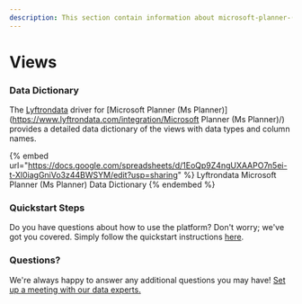 ```yaml
---
description: This section contain information about microsoft-planner-(ms-planner) connector views information
---
```


# Views

### Data Dictionary

The [Lyftrondata](https://www.lyftrondata.com/) driver for [Microsoft Planner (Ms Planner)](https://www.lyftrondata.com/integration/Microsoft Planner (Ms Planner)/)[ ](https://www.lyftrondata.com/integration/microsoft-planner-(ms-planner)/)provides a detailed data dictionary of the views with data types and column names.

{% embed url="https://docs.google.com/spreadsheets/d/1EoQp9Z4ngUXAAPO7n5ei-t-Xl0iagGniVo3z44BWSYM/edit?usp=sharing" %}
Lyftrondata Microsoft Planner (Ms Planner) Data Dictionary
{% endembed %}

### Quickstart Steps

Do you have questions about how to use the platform? Don't worry; we've got you covered. Simply follow the quickstart instructions [here](../../../../quickstart-steps.md).

### Questions? <a href="#questions" id="questions"></a>

We're always happy to answer any additional questions you may have! [Set up a meeting with our data experts.](https://www.lyftrondata.com/book-a-meeting/)


